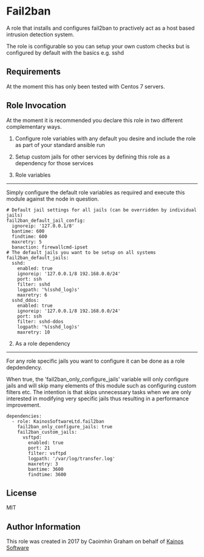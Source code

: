 Fail2ban
=========

A role that installs and configures fail2ban to practively act as a host based intrusion detection system.

The role is configurable so you can setup your own custom checks but is configured by default with the basics e.g. sshd

Requirements
------------

At the moment this has only been tested with Centos 7 servers.

Role Invocation
---------------

At the moment it is recommended you declare this role in two different complementary ways.

1. Configure role variables with any default you desire and include the role as part of your standard ansible run
2. Setup custom jails for other services by defining this role as a dependency for those services

1. Role variables
-----------------

Simply configure the default role variables as required and execute this module against the node in question.

```
# Default jail settings for all jails (can be overridden by individual jails)
fail2ban_default_jail_config:
  ignoreip: '127.0.0.1/8'
  bantime: 600
  findtime: 600
  maxretry: 5
  banaction: firewallcmd-ipset
# The default jails you want to be setup on all systems
fail2ban_default_jails:
  sshd:
    enabled: true
    ignoreip: '127.0.0.1/8 192.168.0.0/24'
    port: ssh
    filter: sshd
    logpath: '%(sshd_log)s'
    maxretry: 6
  sshd_ddos:
    enabled: true
    ignoreip: '127.0.0.1/8 192.168.0.0/24'
    port: ssh
    filter: sshd-ddos
    logpath: '%(sshd_log)s'
    maxretry: 10
```

2. As a role dependency
--------------------

For any role specific jails you want to configure it can be done as a role depdendency.

When true, the 'fail2ban_only_configure_jails' variable will only configure jails and will skip many elements of this module such as configuring custom filters etc. The intention is that skips unnecessary tasks when we are only interested in modifying very specific jails thus resulting in a performance improvement.

```
dependencies:
  - role: KainosSoftwareLtd.fail2ban
    fail2ban_only_configure_jails: true
    fail2ban_custom_jails:
      vsftpd:
        enabled: true
        port: 21
        filter: vsftpd
        logpath: '/var/log/transfer.log'
        maxretry: 3
        bantime: 3600
        findtime: 3600
```

License
-------

MIT

Author Information
------------------

This role was created in 2017 by Caoimhin Graham on behalf of [Kainos Software](https://www.kainos.com)
